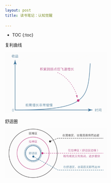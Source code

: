 ```yaml
---
layout: post
title: 读书笔记：认知觉醒

---
```


* TOC
{:toc}




复利曲线

<img src="../images/image-20231223001229780.png" alt="image-20231223001229780" style="zoom:33%;" />

舒适圈

<img src="../images/image-20231223002526337.png" alt="image-20231223002526337" style="zoom: 33%;" />